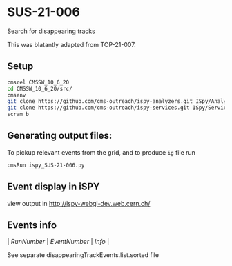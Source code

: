 # SUS-21-006

Search for disappearing tracks

This was blatantly adapted from TOP-21-007.

## Setup
```bash
cmsrel CMSSW_10_6_20
cd CMSSW_10_6_20/src/
cmsenv
git clone https://github.com/cms-outreach/ispy-analyzers.git ISpy/Analyzers
git clone https://github.com/cms-outreach/ispy-services.git ISpy/Services
scram b
```

## Generating output files:

To pickup relevant events from the grid, and to produce `ig` file run
```bash
cmsRun ispy_SUS-21-006.py
```

## Event display in iSPY

view output in http://ispy-webgl-dev.web.cern.ch/


## Events info

| *RunNumber* | *EventNumber* | *Info* |

See separate disappearingTrackEvents.list.sorted file
